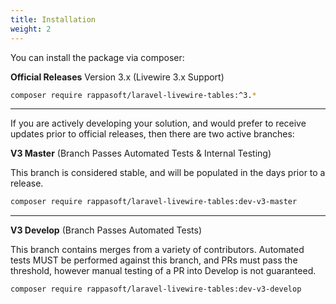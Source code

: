 ```yaml
---
title: Installation
weight: 2
---
```


You can install the package via composer:

**Official Releases**
Version 3.x (Livewire 3.x Support)

``` bash
composer require rappasoft/laravel-livewire-tables:^3.*
```

---


If you are actively developing your solution, and would prefer to receive updates prior to official releases, then there are two active branches:

**V3 Master**
(Branch Passes Automated Tests & Internal Testing)

This branch is considered stable, and will be populated in the days prior to a release.

``` bash
composer require rappasoft/laravel-livewire-tables:dev-v3-master
```

---

**V3 Develop**
(Branch Passes Automated Tests)

This branch contains merges from a variety of contributors.  Automated tests MUST be performed against this branch, and PRs must pass the threshold, however manual testing of a PR into Develop is not guaranteed.

``` bash
composer require rappasoft/laravel-livewire-tables:dev-v3-develop
```
